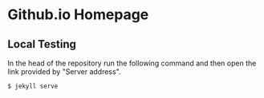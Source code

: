 # Github.io Homepage

## Local Testing

In the head of the repository run the following command and then open the link provided by "Server address".  
```
$ jekyll serve
```
